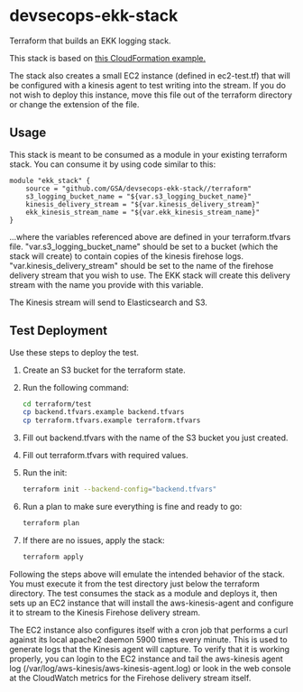 # devsecops-ekk-stack

Terraform that builds an EKK logging stack.

This stack is based on [this CloudFormation example.](https://us-west-2.console.aws.amazon.com/cloudformation/designer/home?region=us-west-2&templateUrl=https://s3.amazonaws.com/scriptdepot/es.template)

The stack also creates a small EC2 instance (defined in ec2-test.tf) that will be configured with a kinesis agent to test writing into the stream. If you do not wish to deploy this instance, move this file out of the terraform directory or change the extension of the file.

## Usage

This stack is meant to be consumed as a module in your existing terraform stack. You can consume it by using code similar to this:

```hcl
module "ekk_stack" {
    source = "github.com/GSA/devsecops-ekk-stack//terraform"
    s3_logging_bucket_name = "${var.s3_logging_bucket_name}"
    kinesis_delivery_stream = "${var.kinesis_delivery_stream}"
    ekk_kinesis_stream_name = "${var.ekk_kinesis_stream_name}"
}
```

...where the variables referenced above are defined in your terraform.tfvars file. "var.s3_logging_bucket_name" should be set to a bucket (which the stack will create) to contain copies of the kinesis firehose logs. "var.kinesis_delivery_stream" should be set to the name of the firehose delivery stream that you wish to use. The EKK stack will create this delivery stream with the name you provide with this variable.

The Kinesis stream will send to Elasticsearch and S3.

## Test Deployment

Use these steps to deploy the test.

1. Create an S3 bucket for the terraform state.
1. Run the following command:

    ````sh
    cd terraform/test
    cp backend.tfvars.example backend.tfvars
    cp terraform.tfvars.example terraform.tfvars
    ````

1. Fill out backend.tfvars with the name of the S3 bucket you just created.
1. Fill out terraform.tfvars with required values.
1. Run the init:

    ````sh
    terraform init --backend-config="backend.tfvars"
    ````

1. Run a plan to make sure everything is fine and ready to go:

    ````sh
    terraform plan
    ````

1. If there are no issues, apply the stack:

    ````sh
    terraform apply
    ````
Following the steps above will emulate the intended behavior of the stack. You must execute it from the test directory just below the terraform directory. The test consumes the stack as a module and deploys it, then sets up an EC2 instance that will install the aws-kinesis-agent and configure it to stream to the Kinesis Firehose delivery stream.

The EC2 instance also configures itself with a cron job that performs a curl against its local apache2 daemon 5900 times every minute. This is used to generate logs that the Kinesis agent will capture. To verify that it is working properly, you can login to the EC2 instance and tail the aws-kinesis agent log (/var/log/aws-kinesis/aws-kinesis-agent.log) or look in the web console at the CloudWatch metrics for the Firehose delivery stream itself.
